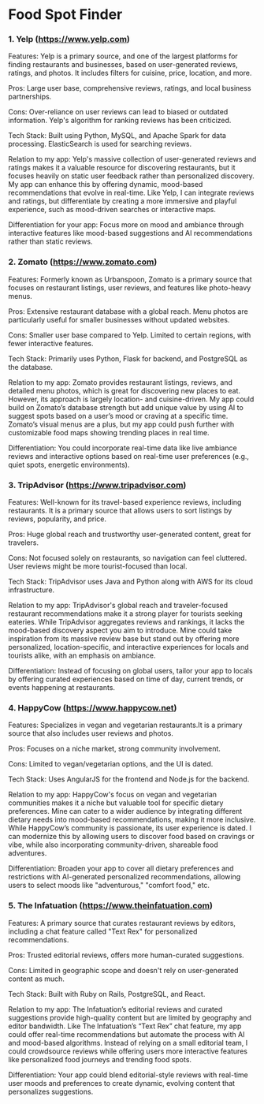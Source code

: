 # Food Spot Finder

### 1. Yelp (https://www.yelp.com)
 
  Features: Yelp is a primary source, and one of the largest platforms for finding restaurants and businesses, based on user-generated reviews, ratings, and photos. It includes filters for cuisine, price, location, and more.
 
  Pros: Large user base, comprehensive reviews, ratings, and local business partnerships.
  
  Cons: Over-reliance on user reviews can lead to biased or outdated information. Yelp's algorithm for ranking reviews has been criticized.
 
  Tech Stack: Built using Python, MySQL, and Apache Spark for data processing. ElasticSearch is used for searching reviews.

  Relation to my app: Yelp's massive collection of user-generated reviews and ratings makes it a valuable resource for discovering restaurants, but it focuses heavily on static user feedback rather than personalized discovery. My app can enhance this by offering dynamic, mood-based recommendations that evolve in real-time. Like Yelp, I can integrate reviews and ratings, but differentiate by creating a more immersive and playful experience, such as mood-driven searches or interactive maps.

  Differentiation for your app: Focus more on mood and ambiance through interactive features like mood-based suggestions and AI recommendations rather than static reviews.

### 2. Zomato (https://www.zomato.com)
 
 Features: Formerly known as Urbanspoon, Zomato is a primary source that focuses on restaurant listings, user reviews, and features like photo-heavy menus.
 
 Pros: Extensive restaurant database with a global reach. Menu photos are particularly useful for smaller businesses without updated websites.
 
 Cons: Smaller user base compared to Yelp. Limited to certain regions, with fewer interactive features.
 
 Tech Stack: Primarily uses Python, Flask for backend, and PostgreSQL as the database.

 Relation to my app: Zomato provides restaurant listings, reviews, and detailed menu photos, which is great for discovering new places to eat. However, its approach is largely location- and cuisine-driven. My app could build on Zomato’s database strength but add unique value by using AI to suggest spots based on a user’s mood or craving at a specific time. Zomato’s visual menus are a plus, but my app could push further with customizable food maps showing trending places in real time​.
  
 Differentiation: You could incorporate real-time data like live ambiance reviews and interactive options based on real-time user preferences (e.g., quiet spots, energetic environments).

### 3. TripAdvisor (https://www.tripadvisor.com)

Features: Well-known for its travel-based experience reviews, including restaurants. It is a primary source that allows users to sort listings by reviews, popularity, and price.

Pros: Huge global reach and trustworthy user-generated content, great for travelers.

Cons: Not focused solely on restaurants, so navigation can feel cluttered. User reviews might be more tourist-focused than local.

Tech Stack: TripAdvisor uses Java and Python along with AWS for its cloud infrastructure.

Relation to my app: TripAdvisor's global reach and traveler-focused restaurant recommendations make it a strong player for tourists seeking eateries. While TripAdvisor aggregates reviews and rankings, it lacks the mood-based discovery aspect you aim to introduce. Mine could take inspiration from its massive review base but stand out by offering more personalized, location-specific, and interactive experiences for locals and tourists alike, with an emphasis on ambiance.

Differentiation: Instead of focusing on global users, tailor your app to locals by offering curated experiences based on time of day, current trends, or events happening at restaurants.

### 4. HappyCow (https://www.happycow.net)

Features: Specializes in vegan and vegetarian restaurants.It is a primary source that also includes user reviews and photos.

Pros: Focuses on a niche market, strong community involvement.

Cons: Limited to vegan/vegetarian options, and the UI is dated.

Tech Stack: Uses AngularJS for the frontend and Node.js for the backend.

Relation to my app: HappyCow's focus on vegan and vegetarian communities makes it a niche but valuable tool for specific dietary preferences. Mine can cater to a wider audience by integrating different dietary needs into mood-based recommendations, making it more inclusive. While HappyCow’s community is passionate, its user experience is dated. I can modernize this by allowing users to discover food based on cravings or vibe, while also incorporating community-driven, shareable food adventures.

Differentiation: Broaden your app to cover all dietary preferences and restrictions with AI-generated personalized recommendations, allowing users to select moods like "adventurous," "comfort food," etc.

### 5. The Infatuation (https://www.theinfatuation.com)

Features: A primary source that curates restaurant reviews by editors, including a chat feature called "Text Rex" for personalized recommendations.

Pros: Trusted editorial reviews, offers more human-curated suggestions.

Cons: Limited in geographic scope and doesn't rely on user-generated content as much.

Tech Stack: Built with Ruby on Rails, PostgreSQL, and React.

Relation to my app: The Infatuation’s editorial reviews and curated suggestions provide high-quality content but are limited by geography and editor bandwidth. Like The Infatuation’s “Text Rex” chat feature, my app could offer real-time recommendations but automate the process with AI and mood-based algorithms. Instead of relying on a small editorial team, I could crowdsource reviews while offering users more interactive features like personalized food journeys and trending food spots​.

Differentiation: Your app could blend editorial-style reviews with real-time user moods and preferences to create dynamic, evolving content that personalizes suggestions.






